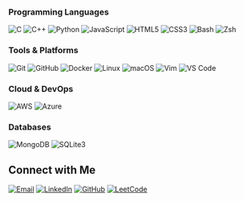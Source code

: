 ### Programming Languages  
![C](https://img.shields.io/badge/C-00599C?&logo=c&logoColor=white)
![C++](https://img.shields.io/badge/C++-00599C?&logo=c%2B%2B&logoColor=white)
![Python](https://img.shields.io/badge/Python-14354C?&logo=python&logoColor=white)
![JavaScript](https://img.shields.io/badge/JavaScript-F7DF1E?&logo=javascript&logoColor=black)
![HTML5](https://img.shields.io/badge/HTML5-E34F26?&logo=html5&logoColor=white)
![CSS3](https://img.shields.io/badge/CSS3-1572B6?&logo=css3&logoColor=white)
![Bash](https://img.shields.io/badge/Bash-4EAA25?&logo=gnu-bash&logoColor=white)
![Zsh](https://img.shields.io/badge/Zsh-89e051?&logo=gnubash&logoColor=black)

### Tools & Platforms  
![Git](https://img.shields.io/badge/Git-F05032?&logo=git&logoColor=white)
![GitHub](https://img.shields.io/badge/GitHub-181717?&logo=github&logoColor=white)
![Docker](https://img.shields.io/badge/Docker-2496ED?&logo=docker&logoColor=white)
![Linux](https://img.shields.io/badge/Linux-FCC624?&logo=linux&logoColor=black)
![macOS](https://img.shields.io/badge/macOS-000000?&logo=apple&logoColor=white)
![Vim](https://img.shields.io/badge/Vim-019733?&logo=vim&logoColor=white)
![VS Code](https://img.shields.io/badge/VS%20Code-007ACC?&logo=visual-studio-code&logoColor=white)

### Cloud & DevOps  
![AWS](https://img.shields.io/badge/AWS-232F3E?&logo=amazon-aws&logoColor=white)
![Azure](https://img.shields.io/badge/Azure-0078D4?&logo=microsoft-azure&logoColor=white)

### Databases  
![MongoDB](https://img.shields.io/badge/MongoDB-4EA94B?&logo=mongodb&logoColor=white)
![SQLite3](https://img.shields.io/badge/SQLite-07405E?&logo=sqlite&logoColor=white)

## Connect with Me

[![Email](https://img.shields.io/badge/Gmail-D14836?style=for-the-badge&logo=gmail&logoColor=white)](mailto:newshadowcharles@gmail.com)
[![LinkedIn](https://img.shields.io/badge/LinkedIn-0077B5?style=for-the-badge&logo=linkedin&logoColor=white)](https://www.linkedin.com/in/karol-nowocień-863129335/)
[![GitHub](https://img.shields.io/badge/GitHub-181717?style=for-the-badge&logo=github&logoColor=white)](https://github.com/notCienki)
[![LeetCode](https://img.shields.io/badge/LeetCode-FFA116?style=for-the-badge&logo=leetcode&logoColor=white)](https://leetcode.com/u/BBCl3u1cNk/)

